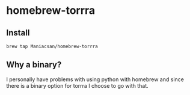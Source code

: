 # homebrew-torrra
## Install
```brew tap Maniacsan/homebrew-torrra```
## Why a binary?
I personally have problems with using python with homebrew and since there is a binary option for torrra I choose to go with that.
